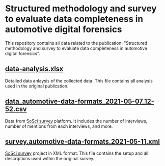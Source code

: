 # Structured methodology and survey to evaluate data completeness in automotive digital forensics
This repository contains all data related to the publication: "Structured methodology and survey to evaluate data completeness in automotive digital forensics".

## [data-analysis.xlsx](data-analysis.xlsx)
Detailed data anlaysis of the collected data. This file contains all analysis used in the original publication.

## [data_automotive-data-formats_2021-05-07_12-52.csv](data_automotive-data-formats_2021-05-07_12-52.csv)
Data from [SoSci survey](https://www.soscisurvey.de/en/index) platform. It includes the number of interviews, number of mentions from each interviews, and more.

## [survey.automotive-data-formats.2021-05-11.xml](survey.automotive-data-formats.2021-05-11.xml)
[SoSci survey](https://www.soscisurvey.de/en/index) project in XML format. This file contains the setup and all descriptions used within the original survey.
